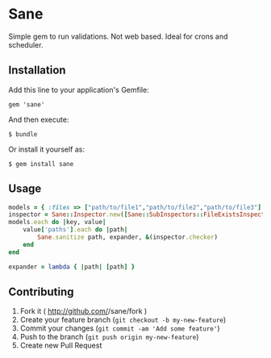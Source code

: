 # Sane

Simple gem to run validations. Not web based. Ideal for crons and scheduler.

## Installation

Add this line to your application's Gemfile:

    gem 'sane'

And then execute:

    $ bundle

Or install it yourself as:

    $ gem install sane

## Usage

```ruby
models = { :files => ["path/to/file1","path/to/file2","path/to/file3"] }
inspector = Sane::Inspector.new([Sane::SubInspectors::FileExistsInspector.new, Sane::SubInspectors::FileValidInspector.new])
models.each do |key, value|
	value['paths'].each do |path|
		Sane.sanitize path, expander, &(inspector.checker)
	end
end

expander = lambda { |path| [path] }
```

## Contributing

1. Fork it ( http://github.com/<my-github-username>/sane/fork )
2. Create your feature branch (`git checkout -b my-new-feature`)
3. Commit your changes (`git commit -am 'Add some feature'`)
4. Push to the branch (`git push origin my-new-feature`)
5. Create new Pull Request
